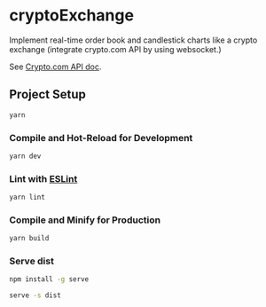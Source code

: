 # cryptoExchange

Implement real-time order book and candlestick charts like a crypto exchange (integrate crypto.com API by using websocket.)

See [Crypto.com API doc](https://exchange-docs.crypto.com/exchange/v1/rest-ws/index.html#book-instrument_name).

## Project Setup

```sh
yarn
```

### Compile and Hot-Reload for Development

```sh
yarn dev
```

### Lint with [ESLint](https://eslint.org/)

```sh
yarn lint
```

### Compile and Minify for Production

```sh
yarn build
```

### Serve dist

```sh
npm install -g serve
```

```sh
serve -s dist
```
